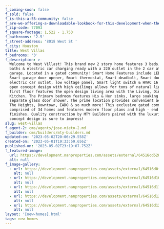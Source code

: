 ```yaml
---
f_coming-soon: false
f_sold: false
f_is-this-a-55-community: false
f_are-we-offering-a-downloadable-lookbook-for-this-development-when-they-submit-their-contact-info: false
f_zip-code: 77093
f_square-footage: 1,522 - 1,753
f_bathrooms: '2.5'
f_street-address: '8018 West St '
f_city: Houston
title: West Villas
f_bedrooms: '3'
f_description: >-
  Welcome to West Villast! This brand new 2 story home features 3 beds, 2.5
  baths & electric car charging ready with a 220 outlet in the 2 car attached
  garage. Located in a gated community! Smart Home Features include LED lights,
  Smart garage door opener, Smart thermostat, Smart deadbolt, Smart doorbell,
  electric car outlet, low voltage panel, Smart light switch & HVAC 16 SEER. The
  open concept design with high ceilings allows for tons of natural light. The
  first floor features the open design living area with the Living, Dining &
  Kitchen. The Primary bedroom features His & Her sinks, large soaking tub &
  separate glass door shower. The prime location provides convenient access to
  The Heights, Downtown, EADO & so much more! This exclusive gated community
  comprised of 34 homes and features modern floor plans and high - end interior
  finishes. Quality construction by MTY Builders paired with the luxurious open
  concept design is sure to impress!
slug: west-villas
f_agent-2: cms/agents/jose-nieto-2.md
f_builder: cms/builders/mty-builders.md
updated-on: '2023-05-02T20:06:29.558Z'
created-on: '2023-05-01T19:33:59.656Z'
published-on: '2023-05-02T23:19:07.752Z'
f_featured-image:
  url: https://development.nanproperties.com/assets/external/64516cd528f62019abee1229_dji_0888.jpg
  alt: null
f_image-gallery:
  - url: https://development.nanproperties.com/assets/external/64516d0f533aea4daa066d2f_dji_0887.jpg
    alt: null
  - url: https://development.nanproperties.com/assets/external/64516d109ad2197b06ba9708_dji_0889.jpg
    alt: null
  - url: https://development.nanproperties.com/assets/external/64516d11533aea2e8d066d30_dji_0890.jpg
    alt: null
  - url: https://development.nanproperties.com/assets/external/64516d12c215470cdcd4c260_dji_0891.jpg
    alt: null
  - url: https://development.nanproperties.com/assets/external/64516d12a9335738ea266b4e_dji_0892.jpg
    alt: null
layout: '[new-homes].html'
tags: new-homes
---
```



